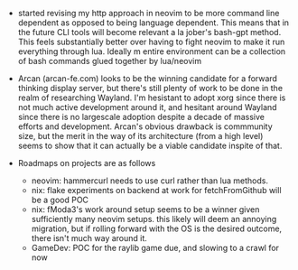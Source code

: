 - started revising my http approach in neovim to be more command line dependent as opposed to being
  language dependent. This means that in the future CLI tools will become relevant a la jober's 
  bash-gpt method. This feels substantially better over having to fight neovim to make it 
  run everything through lua. Ideally m entire environment can be a collection of bash commands
  glued together by lua/neovim


- Arcan (arcan-fe.com) looks to be the winning candidate for a forward thinking display server, but there's still plenty of work to be done in the realm of researching Wayland. I'm hesistant to adopt xorg since there is not much active development around it, and hesitant around Wayland since there is no largescale adoption despite a decade of massive efforts and development. Arcan's obvious drawback is commmunity size, but the merit in the way of its architecture (from a high level) seems to show that it can actually be a viable candidate inspite of that.


- Roadmaps on projects are as follows
    - neovim: hammercurl needs to use curl rather than lua methods. 
    - nix: flake experiments on backend at work for fetchFromGithub will be a good POC
    - nix: fModa3's work around setup seems to be a winner given sufficiently many neovim setups.
        this likely will deem an annoying migration, but if rolling forward with the OS is the desired outcome, there isn't much way around it.
    - GameDev: POC for the raylib game due, and slowing to a crawl for now
